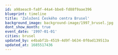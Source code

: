 ```yaml
---
id: a98aeac0-fa8f-44a4-bbe8-fd88f9aae396
blueprint: timeline
title: 'Založení Českého centra Brusel'
background_image: background-image/1997_brusel.jpg
dont_show_month: true
event_date: '1997-01-01'
cities: brusel
updated_by: e4babf1b-4519-4d9f-b634-0f0ad139513a
updated_at: 1685517436
---
```

